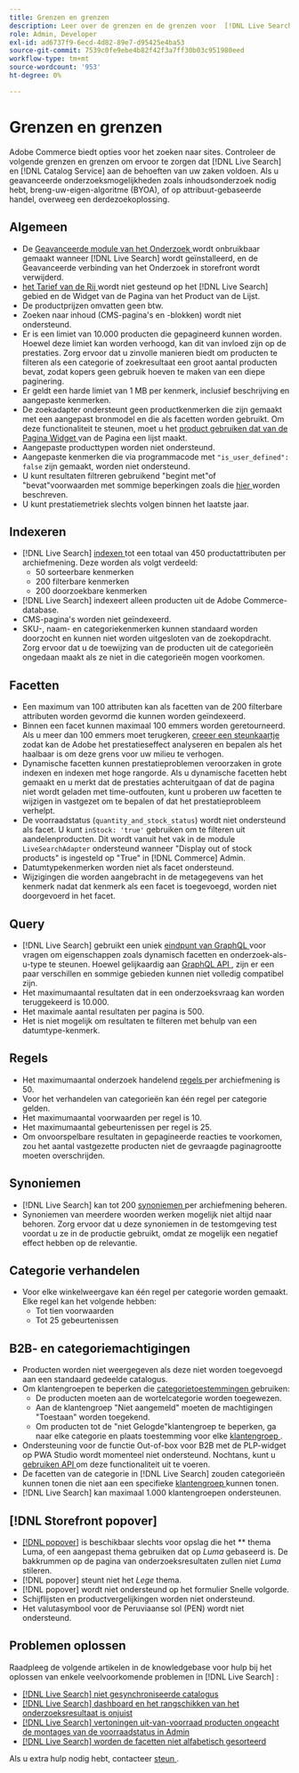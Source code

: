 ```yaml
---
title: Grenzen en grenzen
description: Leer over de grenzen en de grenzen voor  [!DNL Live Search]  om ervoor te zorgen het aan de behoeften van uw zaken voldoet.
role: Admin, Developer
exl-id: ad6737f9-6ecd-4d82-89e7-d95425e4ba53
source-git-commit: 7539c0fe9ebe4b82f42f3a7ff30b03c951980eed
workflow-type: tm+mt
source-wordcount: '953'
ht-degree: 0%

---
```


# Grenzen en grenzen

Adobe Commerce biedt opties voor het zoeken naar sites. Controleer de volgende grenzen en grenzen om ervoor te zorgen dat [!DNL Live Search] en [!DNL Catalog Service] aan de behoeften van uw zaken voldoen. Als u geavanceerde onderzoeksmogelijkheden zoals inhoudsonderzoek nodig hebt, breng-uw-eigen-algoritme (BYOA), of op attribuut-gebaseerde handel, overweeg een derdezoekoplossing.

## Algemeen

- De [ Geavanceerde module van het Onderzoek ](https://experienceleague.adobe.com/en/docs/commerce-admin/catalog/catalog/search/search) wordt onbruikbaar gemaakt wanneer [!DNL Live Search] wordt geïnstalleerd, en de Geavanceerde verbinding van het Onderzoek in storefront wordt verwijderd.
- [ het Tarief van de Rij ](https://experienceleague.adobe.com/en/docs/commerce-admin/catalog/products/pricing/product-price-tier) wordt niet gesteund op het [!DNL Live Search] gebied en de Widget van de Pagina van het Product van de Lijst.
- De productprijzen omvatten geen btw.
- Zoeken naar inhoud (CMS-pagina&#39;s en -blokken) wordt niet ondersteund.
- Er is een limiet van 10.000 producten die gepagineerd kunnen worden. Hoewel deze limiet kan worden verhoogd, kan dit van invloed zijn op de prestaties. Zorg ervoor dat u zinvolle manieren biedt om producten te filteren als een categorie of zoekresultaat een groot aantal producten bevat, zodat kopers geen gebruik hoeven te maken van een diepe paginering.
- Er geldt een harde limiet van 1 MB per kenmerk, inclusief beschrijving en aangepaste kenmerken.
- De zoekadapter ondersteunt geen productkenmerken die zijn gemaakt met een aangepast bronmodel en die als facetten worden gebruikt. Om deze functionaliteit te steunen, moet u het [ product gebruiken dat van de Pagina Widget ](plp-styling.md) van de Pagina een lijst maakt.
- Aangepaste producttypen worden niet ondersteund.
- Aangepaste kenmerken die via programmacode met `"is_user_defined": false` zijn gemaakt, worden niet ondersteund.
- U kunt resultaten filtreren gebruikend &quot;begint met&quot;of &quot;bevat&quot;voorwaarden met sommige beperkingen zoals die [ hier ](https://developer.adobe.com/commerce/services/graphql/live-search/product-search/#limitations) worden beschreven.
- U kunt prestatiemetriek slechts volgen binnen het laatste jaar.

## Indexeren

- [!DNL Live Search] [ indexen ](indexing.md) tot een totaal van 450 productattributen per archiefmening. Deze worden als volgt verdeeld:
   - 50 sorteerbare kenmerken
   - 200 filterbare kenmerken
   - 200 doorzoekbare kenmerken
- [!DNL Live Search] indexeert alleen producten uit de Adobe Commerce-database.
- CMS-pagina&#39;s worden niet geïndexeerd.
- SKU-, naam- en categoriekenmerken kunnen standaard worden doorzocht en kunnen niet worden uitgesloten van de zoekopdracht. Zorg ervoor dat u de toewijzing van de producten uit de categorieën ongedaan maakt als ze niet in die categorieën mogen voorkomen.

## Facetten

- Een maximum van 100 attributen kan als facetten van de 200 filterbare attributen worden gevormd die kunnen worden geïndexeerd.
- Binnen een facet kunnen maximaal 100 emmers worden geretourneerd. Als u meer dan 100 emmers moet terugkeren, [ creeer een steunkaartje ](https://experienceleague.adobe.com/en/docs/commerce-knowledge-base/kb/help-center-guide/magento-help-center-user-guide) zodat kan de Adobe het prestatieseffect analyseren en bepalen als het haalbaar is om deze grens voor uw milieu te verhogen.
- Dynamische facetten kunnen prestatieproblemen veroorzaken in grote indexen en indexen met hoge rangorde. Als u dynamische facetten hebt gemaakt en u merkt dat de prestaties achteruitgaan of dat de pagina niet wordt geladen met time-outfouten, kunt u proberen uw facetten te wijzigen in vastgezet om te bepalen of dat het prestatieprobleem verhelpt.
- De voorraadstatus (`quantity_and_stock_status`) wordt niet ondersteund als facet. U kunt `inStock: 'true'` gebruiken om te filteren uit aandelenproducten. Dit wordt vanuit het vak in de module `LiveSearchAdapter` ondersteund wanneer &quot;Display out of stock products&quot; is ingesteld op &quot;True&quot; in [!DNL Commerce] Admin.
- Datumtypekenmerken worden niet als facet ondersteund.
- Wijzigingen die worden aangebracht in de metagegevens van het kenmerk nadat dat kenmerk als een facet is toegevoegd, worden niet doorgevoerd in het facet.

## Query

- [!DNL Live Search] gebruikt een uniek [ eindpunt van GraphQL ](https://developer.adobe.com/commerce/services/graphql/live-search/) voor vragen om eigenschappen zoals dynamisch facetten en onderzoek-als-u-type te steunen. Hoewel gelijkaardig aan [ GraphQL API ](https://developer.adobe.com/commerce/webapi/graphql/), zijn er een paar verschillen en sommige gebieden kunnen niet volledig compatibel zijn.
- Het maximumaantal resultaten dat in een onderzoeksvraag kan worden teruggekeerd is 10.000.
- Het maximale aantal resultaten per pagina is 500.
- Het is niet mogelijk om resultaten te filteren met behulp van een datumtype-kenmerk.

## Regels

- Het maximumaantal onderzoek handelend [ regels ](rules.md) per archiefmening is 50.
- Voor het verhandelen van categorieën kan één regel per categorie gelden.
- Het maximumaantal voorwaarden per regel is 10.
- Het maximumaantal gebeurtenissen per regel is 25.
- Om onvoorspelbare resultaten in gepagineerde reacties te voorkomen, zou het aantal vastgezette producten niet de gevraagde paginagrootte moeten overschrijden.

## Synoniemen

- [!DNL Live Search] kan tot 200 [ synoniemen ](synonyms.md) per archiefmening beheren.
- Synoniemen van meerdere woorden werken mogelijk niet altijd naar behoren. Zorg ervoor dat u deze synoniemen in de testomgeving test voordat u ze in de productie gebruikt, omdat ze mogelijk een negatief effect hebben op de relevantie.

## Categorie verhandelen

- Voor elke winkelweergave kan één regel per categorie worden gemaakt. Elke regel kan het volgende hebben:
   - Tot tien voorwaarden
   - Tot 25 gebeurtenissen

## B2B- en categoriemachtigingen

- Producten worden niet weergegeven als deze niet worden toegevoegd aan een standaard gedeelde catalogus.
- Om klantengroepen te beperken die [ categorietoestemmingen ](https://experienceleague.adobe.com/en/docs/commerce-admin/catalog/categories/category-permissions) gebruiken:
   - De producten moeten aan de wortelcategorie worden toegewezen.
   - Aan de klantengroep &quot;Niet aangemeld&quot; moeten de machtigingen &quot;Toestaan&quot; worden toegekend.
   - Om producten tot de &quot;niet Gelogde&quot;klantengroep te beperken, ga naar elke categorie en plaats toestemming voor elke [ klantengroep ](https://experienceleague.adobe.com/en/docs/commerce-admin/b2b/shared-catalogs/catalog-shared-manage).
- Ondersteuning voor de functie Out-of-box voor B2B met de PLP-widget op PWA Studio wordt momenteel niet ondersteund. Nochtans, kunt u [ gebruiken API ](install.md#pwa-support) om deze functionaliteit uit te voeren.
- De facetten van de categorie in [!DNL Live Search] zouden categorieën kunnen tonen die niet aan een specifieke [ klantengroep ](https://experienceleague.adobe.com/en/docs/commerce-admin/b2b/shared-catalogs/catalog-shared-manage) kunnen tonen.
- [!DNL Live Search] kan maximaal 1.000 klantengroepen ondersteunen.

## [!DNL Storefront popover]

- [[!DNL popover]](storefront-popover.md) is beschikbaar slechts voor opslag die het ** thema Luma, of een aangepast thema gebruiken dat op *Luma* gebaseerd is. De bakkrummen op de pagina van onderzoeksresultaten zullen niet *Luma* stileren.
- [!DNL popover] steunt niet het *Lege* thema.
- [!DNL popover] wordt niet ondersteund op het formulier Snelle volgorde.
- Schijflijsten en productvergelijkingen worden niet ondersteund.
- Het valutasymbool voor de Peruviaanse sol (PEN) wordt niet ondersteund.

## Problemen oplossen

Raadpleeg de volgende artikelen in de knowledgebase voor hulp bij het oplossen van enkele veelvoorkomende problemen in [!DNL Live Search] :

- [[!DNL Live Search]  niet gesynchroniseerde catalogus ](https://experienceleague.adobe.com/en/docs/commerce-knowledge-base/kb/troubleshooting/miscellaneous/live-search-catalog-data-sync)
- [[!DNL Live Search]  dashboard en het rangschikken van het onderzoeksresultaat is onjuist ](https://experienceleague.adobe.com/en/docs/commerce-knowledge-base/kb/troubleshooting/miscellaneous/live-search-dashboard-ranking-incorrect)
- [[!DNL Live Search]  vertoningen uit-van-voorraad producten ongeacht de montages van de voorraadstatus in Admin ](https://experienceleague.adobe.com/en/docs/commerce-knowledge-base/kb/troubleshooting/miscellaneous/live-search-displays-out-of-stock-products)
- [[!DNL Live Search]  worden de facetten niet alfabetisch gesorteerd ](https://experienceleague.adobe.com/en/docs/commerce-knowledge-base/kb/troubleshooting/miscellaneous/live-search-facets-not-sorted)

Als u extra hulp nodig hebt, contacteer [ steun ](https://experienceleague.adobe.com/en/docs/commerce-knowledge-base/kb/help-center-guide/magento-help-center-user-guide).
